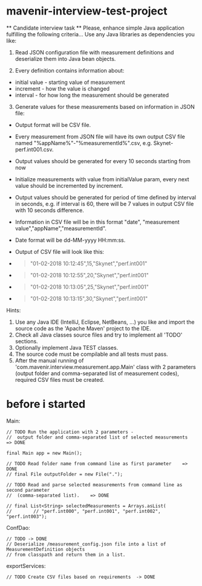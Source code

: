 # mavenir-interview-test-project

** Candidate interview task **
Please, enhance simple Java application fulfilling the following criteria...
Use any Java libraries as dependencies you like:

1. Read JSON configuration file with measurement definitions and deserialize them into Java bean objects.

2. Every definition contains information about:
- initial value - starting value of measurement
- increment - how the value is changed
- interval - for how long the measurement should be generated

3. Generate values for these measurements based on information in JSON file:
- Output format will be CSV file.
- Every measurement from JSON file will have its own output CSV file named "%appName%"-"%measurementId%".csv, e.g. Skynet-perf.int001.csv.
- Output values should be generated for every 10 seconds starting from now
- Initialize measurements with value from initialValue param, every next value should be incremented by increment.
- Output values should be generated for period of time defined by interval in seconds, e.g. if interval is 60, there will be 7 values in output CSV file with 10 seconds difference.
- Information in CSV file will be in this format "date", "measurement value","appName","measurementId".
- Date format will be dd-MM-yyyy HH:mm:ss.
- Output of CSV file will look like this:

- > "01-02-2018 10:12:45",15,"Skynet","perf.int001"
- > "01-02-2018 10:12:55",20,"Skynet","perf.int001"
- > "01-02-2018 10:13:05",25,"Skynet","perf.int001"
- > "01-02-2018 10:13:15",30,"Skynet","perf.int001"

Hints:
1. Use any Java IDE (IntelliJ, Eclipse, NetBeans, ...) you like and import the source code as the 'Apache Maven' project to the IDE.
2. Check all Java classes source files and try to implement all 'TODO' sections.
3. Optionally implement Java TEST classes.
4. The source code must be compilable and all tests must pass.
5. After the manual running of 'com.mavenir.interview.measurement.app.Main' class with 2 parameters
(output folder and comma-separated list of measurement codes), required CSV files must be created.


# before i started
Main:

```
// TODO Run the application with 2 parameters -
//  output folder and comma-separated list of selected measurements   => DONE

final Main app = new Main();

// TODO Read folder name from command line as first parameter    => DONE
// final File outputFolder = new File(".");

// TODO Read and parse selected measurements from command line as second parameter
//  (comma-separated list).    => DONE

// final List<String> selectedMeasurements = Arrays.asList(
//        // "perf.int000", "perf.int001", "perf.int002", "perf.int003");
```

ConfDao:

```
// TODO -> DONE
// Deserialize /measurement_config.json file into a list of MeasurementDefinition objects
// from classpath and return them in a list.
```

exportServices:
```
// TODO Create CSV files based on requirements  -> DONE
```
